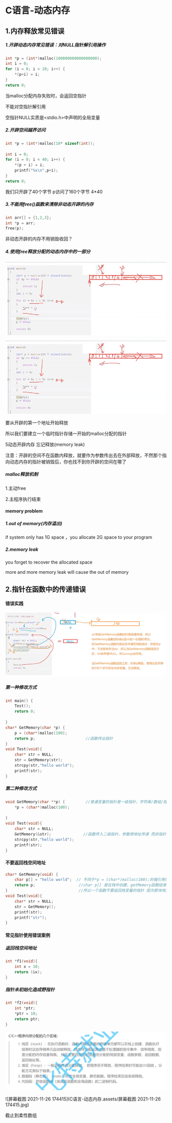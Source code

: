 # C语言-动态内存

## 1.内存释放常见错误

##### 1.开辟动态内存常见错误：对NULL指针解引用操作

```c
int *p = (int*)malloc(100000000000000000);
int i = 0;
for (i = 0; i < 10; i++) {
    *(p+i) = i;
}
return 0;
```

当malloc分配内存失败时，会返回空指针

不能对空指针解引用

空指针NULL实质是<stdio.h>中声明的全局变量



##### 2.开辟空间越界访问

```c
int *p = (int*)malloc(10* sizeof(int));

int i = 0;
for (i = 0; i < 40; i++) {
    *(p + i) = i;
    printf("%x\n",p+i);
}
return 0;
```

我们只开辟了40个字节  p访问了160个字节  4*40



##### 3.不能用free()函数来清除非动态开辟的内存

```c
int arr[] = {1,2,3};
int *p = arr;
free(p);
```

非动态开辟的内存不用销毁收回？



##### 4.使用free释放分配的动态内存中的一部分

<img src="C语言-动态内存.assets/image-20211125221650520.png" alt="image-20211125221650520"  />

![c11](C语言-动态内存.assets/image-20211125221650520.png)

要从开辟的第一个地址开始释放

所以我们要建立一个临时指针存储一开始的malloc分配的指针



5动态开辟内存 忘记释放(memory leak)

注意：开辟的空间不在函数内释放，就要作为参数传出去在外部释放，不然那个指向动态内存的指针被销毁后，你也找不到你开辟的空间在哪了



##### malloc释放机制

1.主动free

2.主程序执行结束



#### memory problem

##### 1.out of memory(内存溢出)

if system only has 1G space ，you allocate 2G space to your program 



##### 2.memory leak

you forget to recover the allocated space

more and more memory leak will cause the out of memory 



## 2.指针在函数中的传递错误

#### 错误实践

![image-20211126092139893](C语言-动态内存.assets/image-20211126092139893.png)



##### 第一种修改方式

```c
int main() {
    Test();
    return 0;

}
char* GetMemory(char *p) {
    p = (char*)malloc(100);
    return p;                      //函数传出指针
}
void Test(void){
    char* str = NULL;
    str = GetMemory(str);
    strcpy(str,"hello world");
    printf(str);
}
```

##### 第二种修改方式

```c
void GetMemory(char **p) {         //普通变量的指针是一级指针，字符串/数组/指针的指针是二级指针
    *p = (char*)malloc(100);

}
void Test(void){
    char* str = NULL;             
    GetMemory(&str);              //函数传入二级指针，参数用地址传递 而非指针变量传递(值传递)
    strcpy(str,"hello world");
    printf(str);
}
```

#### 不要返回栈空间地址

```c
char* GetMemory(void) {
    char p[] = "hello world";  // 不同于*p = (char*)malloc(100);的强引用(相当于java中的new)在堆中创建， 不会轻易销毁free    
    return p;					//char p[] 是在栈中创建，getMemory函数结束后，就会弹出栈 p被销毁
}								//所以一个函数不要返回栈变量的指针 因为那块地方已经被销毁,你再通过指针去访问已经访问不到
void Test(void){
    char* str = NULL;
    str = GetMemory();
    printf(str);
    printf("str");
}
```



#### 常见指针使用错误案例

##### 返回栈空间地址

```c
int *f1(void){
    int x = 10;
    return (&x);
}
```

##### 指针未初始化造成野指针

```c
int *f2(void){
    int *ptr;
    *ptr = 10;
    return ptr;
}
```

![image-20211126175311859](C语言-动态内存.assets/image-20211126175311859.png)

![屏幕截图 2021-11-26 174415](C语言-动态内存.assets/屏幕截图 2021-11-26 174415.jpg)



截止到柔性数组

